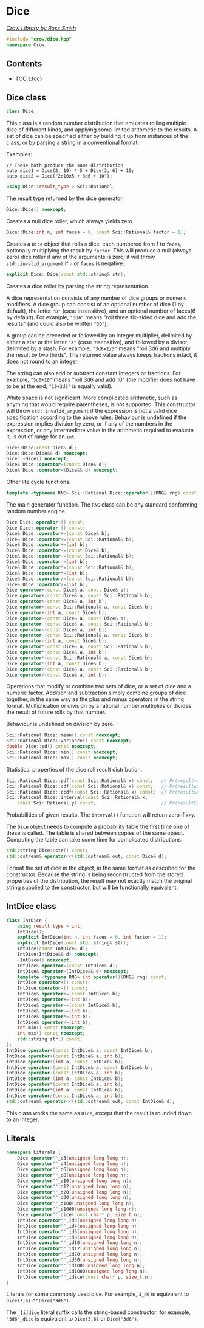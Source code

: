 # Dice

_[Crow Library by Ross Smith](index.html)_

```c++
#include "crow/dice.hpp"
namespace Crow;
```

## Contents

* TOC
{:toc}

## Dice class

```c++
class Dice;
```

This class is a random number distribution that emulates rolling multiple dice
of different kinds, and applying some limited arithmetic to the results. A
set of dice can be specified either by building it up from instances of the
class, or by parsing a string in a conventional format.

Examples:

    // These both produce the same distribution
    auto dice1 = Dice(2, 10) * 5 + Dice(3, 6) + 10;
    auto dice2 = Dice("2d10x5 + 3d6 + 10");

```c++
using Dice::result_type = Sci::Rational;
```

The result type returned by the dice generator.

```c++
Dice::Dice() noexcept;
```

Creates a null dice roller, which always yields zero.

```c++
Dice::Dice(int n, int faces = 6, const Sci::Rational& factor = 1);
```

Creates a `Dice` object that rolls `n` dice, each numbered from 1 to `faces`,
optionally multiplying the result by `factor`. This will produce a null
(always zero) dice roller if any of the arguments is zero; it will throw
`std::invalid_argument` if `n` or `faces` is negative.

```c++
explicit Dice::Dice(const std::string& str);
```

Creates a dice roller by parsing the string representation.

A dice representation consists of any number of dice groups or numeric
modifiers. A dice group can consist of an optional number of dice (1 by
default), the letter `"D"` (case insensitive), and an optional number of
faces(6 by default). For example, `"3d6"` means "roll three six-sided dice
and add the results" (and could also be written `"3D"`).

A group can be preceded or followed by an integer multiplier, delimited by
either a star or the letter `"X"` (case insensitive), and followed by a
divisor, delimited by a slash. For example, `"3d6x2/3"` means "roll 3d6 and
multiply the result by two thirds". The returned value always keeps fractions
intact, it does not round to an integer.

The string can also add or subtract constant integers or fractions. For
example, `"3d6+10"` means "roll 3d6 and add 10" (the modifier does not have
to be at the end; `"10+3d6"` is equally valid).

White space is not significant. More complicated arithmetic, such as anything
that would require parentheses, is not supported. This constructor will throw
`std::invalid_argument` if the expression is not a valid dice specification
according to the above rules. Behaviour is undefined if the expression
implies division by zero, or if any of the numbers in the expression, or any
intermediate value in the arithmetic required to evaluate it, is out of range
for an `int`.

```c++
Dice::Dice(const Dice& d);
Dice::Dice(Dice&& d) noexcept;
Dice::~Dice() noexcept;
Dice& Dice::operator=(const Dice& d);
Dice& Dice::operator=(Dice&& d) noexcept;
```

Other life cycle functions.

```c++
template <typename RNG> Sci::Rational Dice::operator()(RNG& rng) const;
```

The main generator function. The `RNG` class can be any standard conforming
random number engine.

```c++
Dice Dice::operator+() const;
Dice Dice::operator-() const;
Dice& Dice::operator+=(const Dice& b);
Dice& Dice::operator+=(const Sci::Rational& b);
Dice& Dice::operator+=(int b);
Dice& Dice::operator-=(const Dice& b);
Dice& Dice::operator-=(const Sci::Rational& b);
Dice& Dice::operator-=(int b);
Dice& Dice::operator*=(const Sci::Rational& b);
Dice& Dice::operator*=(int b);
Dice& Dice::operator/=(const Sci::Rational& b);
Dice& Dice::operator/=(int b);
Dice operator+(const Dice& a, const Dice& b);
Dice operator+(const Dice& a, const Sci::Rational& b);
Dice operator+(const Dice& a, int b);
Dice operator+(const Sci::Rational& a, const Dice& b);
Dice operator+(int a, const Dice& b);
Dice operator-(const Dice& a, const Dice& b);
Dice operator-(const Dice& a, const Sci::Rational& b);
Dice operator-(const Dice& a, int b);
Dice operator-(const Sci::Rational& a, const Dice& b);
Dice operator-(int a, const Dice& b);
Dice operator*(const Dice& a, const Sci::Rational& b);
Dice operator*(const Dice& a, int b);
Dice operator*(const Sci::Rational& a, const Dice& b);
Dice operator*(int a, const Dice& b);
Dice operator/(const Dice& a, const Sci::Rational& b);
Dice operator/(const Dice& a, int b);
```

Operations that modify or combine two sets of dice, or a set of dice and a
numeric factor. Addition and subtraction simply combine groups of dice
together, in the same way as the plus and minus operators in the string
format. Multiplication or division by a rational number multiplies or divides
the result of future rolls by that number.

Behaviour is undefined on division by zero.

```c++
Sci::Rational Dice::mean() const noexcept;
Sci::Rational Dice::variance() const noexcept;
double Dice::sd() const noexcept;
Sci::Rational Dice::min() const noexcept;
Sci::Rational Dice::max() const noexcept;
```

Statistical properties of the dice roll result distribution.

```c++
Sci::Rational Dice::pdf(const Sci::Rational& x) const;   // Pr(result=x)
Sci::Rational Dice::cdf(const Sci::Rational& x) const;   // Pr(result≤x)
Sci::Rational Dice::ccdf(const Sci::Rational& x) const;  // Pr(result≥x)
Sci::Rational Dice::interval(const Sci::Rational& x,
    const Sci::Rational y) const;                        // Pr(result∈[x,y])
```

Probabilities of given results. The `interval()` function will return zero if
`x>y`.

The `Dice` object needs to compute a probability table the first time one of
these is called. The table is shared between copies of the same object.
Computing the table can take some time for complicated distributions.

```c++
std::string Dice::str() const;
std::ostream& operator<<(std::ostream& out, const Dice& d);
```

Format the set of dice in the object, in the same format as described for the
constructor. Because the string is being reconstructed from the stored
properties of the distribution, the result may not exactly match the original
string supplied to the constructor, but will be functionally equivalent.

## IntDice class

```c++
class IntDice {
    using result_type = int;
    IntDice();
    explicit IntDice(int n, int faces = 6, int factor = 1);
    explicit IntDice(const std::string& str);
    IntDice(const IntDice& d);
    IntDice(IntDice&& d) noexcept;
    ~IntDice() noexcept;
    IntDice& operator=(const IntDice& d);
    IntDice& operator=(IntDice&& d) noexcept;
    template <typename RNG> int operator()(RNG& rng) const;
    IntDice operator+() const;
    IntDice operator-() const;
    IntDice& operator+=(const IntDice& b);
    IntDice& operator+=(int b);
    IntDice& operator-=(const IntDice& b);
    IntDice& operator-=(int b);
    IntDice& operator*=(int b);
    IntDice& operator/=(int b);
    int min() const noexcept;
    int max() const noexcept;
    std::string str() const;
};
IntDice operator+(const IntDice& a, const IntDice& b);
IntDice operator+(const IntDice& a, int b);
IntDice operator+(int a, const IntDice& b);
IntDice operator-(const IntDice& a, const IntDice& b);
IntDice operator-(const IntDice& a, int b);
IntDice operator-(int a, const IntDice& b);
IntDice operator*(const IntDice& a, int b);
IntDice operator*(int a, const IntDice& b);
IntDice operator/(const IntDice& a, int b);
std::ostream& operator<<(std::ostream& out, const IntDice& d);
```

This class works the same as `Dice`, except that the result is rounded down to
an integer.

## Literals

```c++
namespace Literals {
    Dice operator""_d3(unsigned long long n);
    Dice operator""_d4(unsigned long long n);
    Dice operator""_d6(unsigned long long n);
    Dice operator""_d8(unsigned long long n);
    Dice operator""_d10(unsigned long long n);
    Dice operator""_d12(unsigned long long n);
    Dice operator""_d20(unsigned long long n);
    Dice operator""_d30(unsigned long long n);
    Dice operator""_d100(unsigned long long n);
    Dice operator""_d1000(unsigned long long n);
    Dice operator""_dice(const char* p, size_t n);
    IntDice operator""_id3(unsigned long long n);
    IntDice operator""_id4(unsigned long long n);
    IntDice operator""_id6(unsigned long long n);
    IntDice operator""_id8(unsigned long long n);
    IntDice operator""_id10(unsigned long long n);
    IntDice operator""_id12(unsigned long long n);
    IntDice operator""_id20(unsigned long long n);
    IntDice operator""_id30(unsigned long long n);
    IntDice operator""_id100(unsigned long long n);
    IntDice operator""_id1000(unsigned long long n);
    IntDice operator""_idice(const char* p, size_t n);
}
```

Literals for some commonly used dice. For example, `3_d6` is equivalent to
`Dice(3,6)` or `Dice("3d6")`.

The `_[i]dice` literal suffix calls the string-based constructor; for example,
`"3d6"_dice` is equivalent to `Dice(3,6)` or `Dice("3d6")`.
